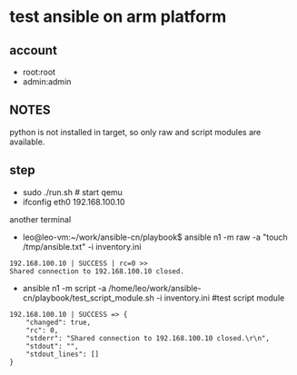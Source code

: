 # test ansible on arm platform

## account

- root:root
- admin:admin

## NOTES

python is not installed in target, so only raw and script modules are available.

## step

- sudo ./run.sh # start qemu
- ifconfig eth0 192.168.100.10

another terminal

- leo@leo-vm:~/work/ansible-cn/playbook$ ansible n1 -m raw -a "touch /tmp/ansible.txt" -i inventory.ini
```
192.168.100.10 | SUCCESS | rc=0 >>
Shared connection to 192.168.100.10 closed.
```
- ansible n1 -m script -a /home/leo/work/ansible-cn/playbook/test_script_module.sh -i inventory.ini #test script module
```
192.168.100.10 | SUCCESS => {
    "changed": true,
    "rc": 0,
    "stderr": "Shared connection to 192.168.100.10 closed.\r\n",
    "stdout": "",
    "stdout_lines": []
}
```
